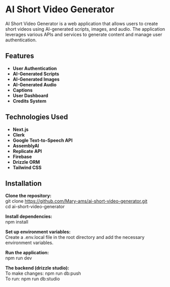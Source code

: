 # AI Short Video Generator

AI Short Video Generator is a web application that allows users to create short videos using AI-generated scripts, images, and audio. The application leverages various APIs and services to generate content and manage user authentication.

## Features

- **User Authentication**
- **AI-Generated Scripts**
- **AI-Generated Images**
- **AI-Generated Audio**
- **Captions**
- **User Dashboard**
- **Credits System**

## Technologies Used

- **Next.js**
- **Clerk**
- **Google Text-to-Speech API**
- **AssemblyAI**
- **Replicate API**
- **Firebase**
- **Drizzle ORM**
- **Tailwind CSS**

## Installation

**Clone the repository:**  
git clone https://github.com/Mary-ams/ai-short-video-generator.git  
cd ai-short-video-generator

**Install dependencies:**  
npm install

**Set up environment variables:**  
Create a .env.local file in the root directory and add the necessary environment variables.

**Run the application:**  
npm run dev

**The backend (drizzle studio):**  
To make changes: npm run db:push  
To run: npm run db:studio
